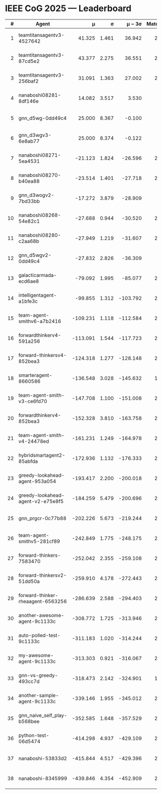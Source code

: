 # IEEE CoG 2025 — Leaderboard

| # | Agent | μ | σ | μ − 3σ | Matches | Updated |
|---:|---|---:|---:|---:|---:|---|
| 1 | teamtitansagentv3-4527642 | 41.325 | 1.461 | 36.942 | 2520 | 2025-08-29 06:11 |
| 2 | teamtitansagentv3-87cd5e2 | 43.377 | 2.275 | 36.551 | 2440 | 2025-08-29 06:11 |
| 3 | teamtitansagentv3-256baf2 | 31.091 | 1.363 | 27.002 | 2760 | 2025-08-29 06:11 |
| 4 | nanaboshi08281-8df146e | 14.082 | 3.517 | 3.530 | 70 | 2025-08-29 06:11 |
| 5 | gnn_d5wg-0dd49c4 | 25.000 | 8.367 | -0.100 | 80 | 2025-08-29 06:11 |
| 6 | gnn_d3wgv3-6e8ab77 | 25.000 | 8.374 | -0.122 | 98 | 2025-08-29 06:11 |
| 7 | nanaboshi08271-5ea4531 | -21.123 | 1.824 | -26.596 | 2760 | 2025-08-29 06:11 |
| 8 | nanaboshi08270-b40ea88 | -23.514 | 1.401 | -27.718 | 2780 | 2025-08-29 06:11 |
| 9 | gnn_d3wogv2-7bd33bb | -17.272 | 3.879 | -28.909 | 108 | 2025-08-29 06:11 |
| 10 | nanaboshi08268-54e82c1 | -27.688 | 0.944 | -30.520 | 2500 | 2025-08-29 06:11 |
| 11 | nanaboshi08280-c2aa68b | -27.949 | 1.219 | -31.607 | 2300 | 2025-08-29 06:11 |
| 12 | gnn_d5wgv2-0dd49c4 | -27.832 | 2.826 | -36.309 | 100 | 2025-08-29 06:11 |
| 13 | galacticarmada-ecd6ae8 | -79.092 | 1.995 | -85.077 | 2660 | 2025-08-29 06:11 |
| 14 | intelligentagent-a1bfe3c | -99.855 | 1.312 | -103.792 | 2414 | 2025-08-29 06:11 |
| 15 | team-agent-smithv6-a7b2416 | -109.231 | 1.118 | -112.584 | 2740 | 2025-08-29 06:11 |
| 16 | forwardthinkerv4-591a256 | -113.091 | 1.544 | -117.723 | 2322 | 2025-08-29 06:11 |
| 17 | forward-thinkersv4-852bea3 | -124.318 | 1.277 | -128.148 | 2140 | 2025-08-29 06:11 |
| 18 | smarteragent-8660586 | -136.548 | 3.028 | -145.632 | 1948 | 2025-08-29 06:11 |
| 19 | team-agent-smith-v3-ce6fd70 | -147.708 | 1.100 | -151.008 | 2998 | 2025-08-29 06:11 |
| 20 | forwardthinkerv4-852bea3 | -152.328 | 3.810 | -163.758 | 2048 | 2025-08-29 06:11 |
| 21 | team-agent-smith-v4-24478ed | -161.231 | 1.249 | -164.978 | 2498 | 2025-08-29 06:11 |
| 22 | hybridsmartagent2-85abfda | -172.936 | 1.132 | -176.333 | 2348 | 2025-08-29 06:11 |
| 23 | greedy-lookahead-agent-953a054 | -193.417 | 2.200 | -200.018 | 2398 | 2025-08-29 06:11 |
| 24 | greedy-lookahead-agent-v2-e75e8f5 | -184.259 | 5.479 | -200.696 | 2470 | 2025-08-29 06:11 |
| 25 | gnn_prgcr-0c77b88 | -202.226 | 5.673 | -219.244 | 2430 | 2025-08-29 06:11 |
| 26 | team-agent-smithv5-281cf89 | -242.849 | 1.775 | -248.175 | 2560 | 2025-08-29 06:11 |
| 27 | forward-thinkers-7583470 | -252.042 | 2.355 | -259.108 | 2400 | 2025-08-29 06:11 |
| 28 | forward-thinkersv2-51dd50a | -259.910 | 4.178 | -272.443 | 2344 | 2025-08-29 06:11 |
| 29 | forward-thinker-rheaagent-6563256 | -286.639 | 2.588 | -294.403 | 2324 | 2025-08-29 06:11 |
| 30 | another-awesome-agent-9c1133c | -308.772 | 1.725 | -313.946 | 2220 | 2025-08-29 06:11 |
| 31 | auto-polled-test-9c1133c | -311.183 | 1.020 | -314.244 | 2620 | 2025-08-29 06:11 |
| 32 | my-awesome-agent-9c1133c | -313.303 | 0.921 | -316.067 | 2500 | 2025-08-29 06:11 |
| 33 | gnn-vs-greedy-493cc7d | -318.473 | 2.142 | -324.901 | 1800 | 2025-08-29 06:11 |
| 34 | another-sample-agent-9c1133c | -339.146 | 1.955 | -345.012 | 2740 | 2025-08-29 06:11 |
| 35 | gnn_naive_self_play-b568bee | -352.585 | 1.648 | -357.529 | 2200 | 2025-08-29 06:11 |
| 36 | python-test-06d5474 | -414.298 | 4.937 | -429.109 | 2390 | 2025-08-29 06:11 |
| 37 | nanaboshi-53833d2 | -415.844 | 4.517 | -429.396 | 2020 | 2025-08-29 06:11 |
| 38 | nanaboshi-8345999 | -439.846 | 4.354 | -452.909 | 2060 | 2025-08-29 06:11 |
